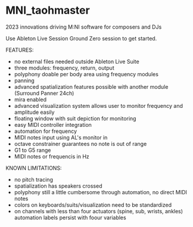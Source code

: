 # MNI_taohmaster
2023 innovations driving M:NI software for composers and DJs

Use Ableton Live Session Ground Zero session to get started.

FEATURES:
- no external files needed outside Ableton Live Suite
- three modules: frequency, return, output
- polyphony doable per body area using frequency modules
- panning
- advanced spatialization features possible with another module (Surround Panner 24ch)
- mira enabled
- advanced visualization system allows user to monitor frequency and amplitude easily
- floating window with suit depiction for monitoring
- easy MIDI controller integration
- automation for frequency
- MIDI notes input using AL's monitor in
- octave constrainer guarantees no note is out of range
- G1 to G5 range
- MIDI notes or frequencis in Hz

KNOWN LIMITATIONS:
- no pitch tracing
- spatialization has speakers crossed
- polyphony still a little cumbersome through automation, no direct MIDI notes
- colors on keyboards/suits/visualization need to be standardized
- on channels with less than four actuators (spine, sub, wrists, ankles) automation labels persist with foour variables


